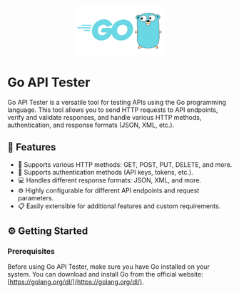 <p align="center">
  <img src="icon.png" alt="Go API Tester" width="200">
</p>

# Go API Tester


Go API Tester is a versatile tool for testing APIs using the Go programming language. This tool allows you to send HTTP requests to API endpoints, verify and validate responses, and handle various HTTP methods, authentication, and response formats (JSON, XML, etc.).

## :rocket: Features

- :link: Supports various HTTP methods: GET, POST, PUT, DELETE, and more.
- :key: Supports authentication methods (API keys, tokens, etc.).
- :computer: Handles different response formats: JSON, XML, and more.
- :gear: Highly configurable for different API endpoints and request parameters.
- :clipboard: Easily extensible for additional features and custom requirements.

## :gear: Getting Started

### Prerequisites

Before using Go API Tester, make sure you have Go installed on your system. You can download and install Go from the official website: [https://golang.org/dl/](https://golang.org/dl/).



